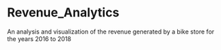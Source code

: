# Revenue_Analytics
An analysis and visualization of the revenue generated by a bike store for the years 2016 to 2018
